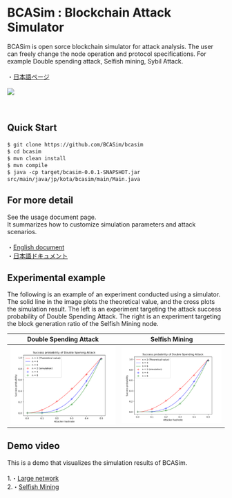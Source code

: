 
# BCASim : Blockchain Attack Simulator 


 BCASim is open sorce blockchain simulator for attack analysis. The user can freely change the node operation and protocol specifications. For example Double spending attack, Selfish mining, Sybil Attack.
<br>
<br>
・[日本語ページ](https://github.com/BCASim/BCASim/blob/main/README_JP.md)
<br>
<br>
![](https://github.com/BCASim/BCASim/blob/main/pic/sample.gif)

<br>

## Quick Start
```
$ git clone https://github.com/BCASim/bcasim
$ cd bcasim
$ mvn clean install
$ mvn compile
$ java -cp target/bcasim-0.0.1-SNAPSHOT.jar src/main/java/jp/kota/bcasim/main/Main.java
```

## For more detail

See the usage document page.
<br>
It summarizes how to customize simulation parameters and attack scenarios.
<br>
<br>
・[English document](https://github.com/BCASim/BCASim/blob/main/docs/english/doc.md)
 <br>
・[日本語ドキュメント](https://github.com/BCASim/BCASim/blob/main/docs/japanese/doc.md)


## Experimental example
The following is an example of an experiment conducted using a simulator. The solid line in the image plots the theoretical value, and the cross plots the simulation result. The left is an experiment targeting the attack success probability of Double Spending Attack. The right is an experiment targeting the block generation ratio of the Selfish Mining node.


|Double Spending Attack|Selfish Mining|
|---|---|
|![](https://github.com/BCASim/BCASim/blob/main/pic/plot1.png)|![](https://github.com/BCASim/BCASim/blob/main/pic/plot2.png)|

## Demo video
This is a demo that visualizes the simulation results of BCASim.
<br>
<br>
1.・[Large network](https://github.com/BCASim/BCASim/blob/main/demo/LargeNetwork.md)
<br>
2.・[Selfish Mining](https://github.com/BCASim/BCASim/blob/main/demo/SelfishMining.md)



